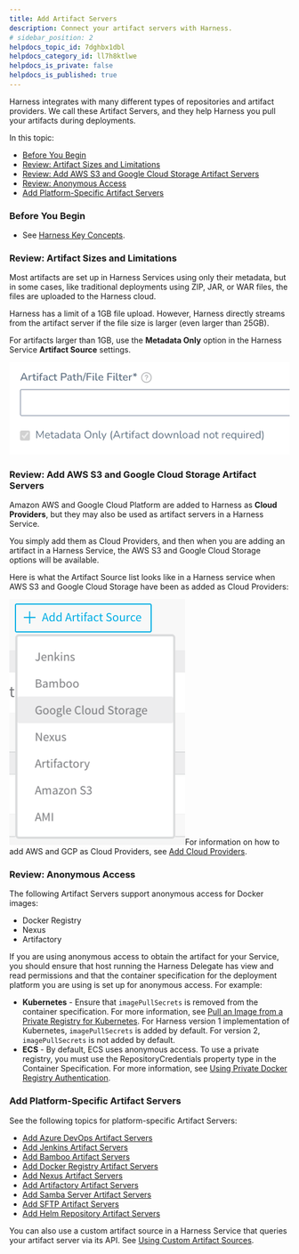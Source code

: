 ```yaml
---
title: Add Artifact Servers
description: Connect your artifact servers with Harness.
# sidebar_position: 2
helpdocs_topic_id: 7dghbx1dbl
helpdocs_category_id: ll7h8ktlwe
helpdocs_is_private: false
helpdocs_is_published: true
---
```


Harness integrates with many different types of repositories and artifact providers. We call these Artifact Servers, and they help Harness you pull your artifacts during deployments.

In this topic:

* [Before You Begin](#before_you_begin)
* [Review: Artifact Sizes and Limitations](#review_artifact_sizes_and_limitations)
* [Review: Add AWS S3 and Google Cloud Storage Artifact Servers](#review_add_aws_s3_and_google_cloud_storage_artifact_servers)
* [Review: Anonymous Access](#review_anonymous_access)
* [Add Platform-Specific Artifact Servers](#add_platform_specific_artifact_servers)

### Before You Begin

* See [Harness Key Concepts](https://docs.harness.io/article/4o7oqwih6h-harness-key-concepts).

### Review: Artifact Sizes and Limitations

Most artifacts are set up in Harness Services using only their metadata, but in some cases, like traditional deployments using ZIP, JAR, or WAR files, the files are uploaded to the Harness cloud.

Harness has a limit of a 1GB file upload. However, Harness directly streams from the artifact server if the file size is larger (even larger than 25GB).

For artifacts larger than 1GB, use the **Metadata Only** option in the Harness Service **Artifact Source** settings.

![](./static/configuring-artifact-server-00.png)

### Review: Add AWS S3 and Google Cloud Storage Artifact Servers

Amazon AWS and Google Cloud Platform are added to Harness as **Cloud Providers**, but they may also be used as artifact servers in a Harness Service.

You simply add them as Cloud Providers, and then when you are adding an artifact in a Harness Service, the AWS S3 and Google Cloud Storage options will be available.

Here is what the Artifact Source list looks like in a Harness service when AWS S3 and Google Cloud Storage have been as added as Cloud Providers:

![](./static/configuring-artifact-server-01.png)For information on how to add AWS and GCP as Cloud Providers, see [Add Cloud Providers](cloud-providers.md).

### Review: Anonymous Access

The following Artifact Servers support anonymous access for Docker images:

* Docker Registry
* Nexus
* Artifactory

If you are using anonymous access to obtain the artifact for your Service, you should ensure that host running the Harness Delegate has view and read permissions and that the container specification for the deployment platform you are using is set up for anonymous access. For example:

* **Kubernetes** - Ensure that `imagePullSecrets` is removed from the container specification. For more information, see [Pull an Image from a Private Registry for Kubernetes](../../../continuous-delivery/kubernetes-deployments/pull-an-image-from-a-private-registry-for-kubernetes.md). For Harness version 1 implementation of Kubernetes, `imagePullSecrets` is added by default. For version 2, `imagePullSecrets` is not added by default.
* **ECS** - By default, ECS uses anonymous access. To use a private registry, you must use the RepositoryCredentials property type in the Container Specification. For more information, see [Using Private Docker Registry Authentication](../../../continuous-delivery/aws-deployments/ecs-deployment/ecs-services.md#using-private-docker-registry-authentication).

### Add Platform-Specific Artifact Servers

See the following topics for platform-specific Artifact Servers:

* [Add Azure DevOps Artifact Servers](add-azure-dev-ops-artifact-servers.md)
* [Add Jenkins Artifact Servers](add-jenkins-artifact-servers.md)
* [Add Bamboo Artifact Servers](add-bamboo-artifact-servers.md)
* [Add Docker Registry Artifact Servers](add-docker-registry-artifact-servers.md)
* [Add Nexus Artifact Servers](add-nexus-artifact-servers.md)
* [Add Artifactory Artifact Servers](add-artifactory-servers.md)
* [Add Samba Server Artifact Servers](add-smb-artifact-servers.md)
* [Add SFTP Artifact Servers](add-sftp-artifact-servers.md)
* [Add Helm Repository Artifact Servers](add-helm-repository-servers.md)

You can also use a custom artifact source in a Harness Service that queries your artifact server via its API. See [Using Custom Artifact Sources](../../../continuous-delivery/model-cd-pipeline/setup-services/custom-artifact-source.md).

